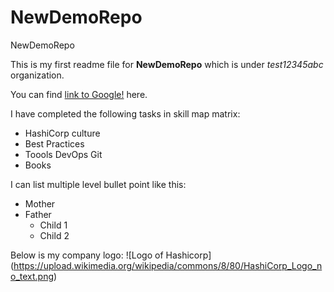 # NewDemoRepo
NewDemoRepo

This is my first readme file for **NewDemoRepo** which is under *test12345abc* organization. 

You can find [link to Google!](http://google.com) here.


I have completed the following tasks in skill map matrix:
* HashiCorp culture
* Best Practices
* Toools DevOps Git
* Books

I can list multiple level bullet point like this:
- Mother
- Father
  - Child 1
  - Child 2

Below is my company logo:
![Logo of Hashicorp]
(https://upload.wikimedia.org/wikipedia/commons/8/80/HashiCorp_Logo_no_text.png)

